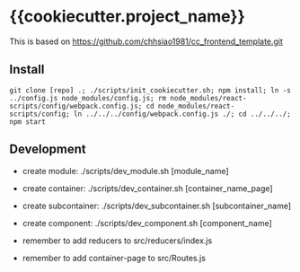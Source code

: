 {{cookiecutter.project_name}}
==========

This is based on https://github.com/chhsiao1981/cc_frontend_template.git

Install
----------

    git clone [repo] .; ./scripts/init_cookiecutter.sh; npm install; ln -s ../config.js node_modules/config.js; rm node_modules/react-scripts/config/webpack.config.js; cd node_modules/react-scripts/config; ln ../../../config/webpack.config.js ./; cd ../../../; npm start

Development
----------

* create module: ./scripts/dev_module.sh [module_name]
* create container: ./scripts/dev_container.sh [container_name_page]
* create subcontainer: ./scripts/dev_subcontainer.sh [subcontainer_name]
* create component: ./scripts/dev_component.sh [component_name]

* remember to add reducers to src/reducers/index.js
* remember to add container-page to src/Routes.js
